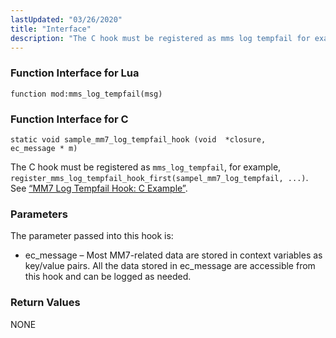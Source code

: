```yaml
---
lastUpdated: "03/26/2020"
title: "Interface"
description: "The C hook must be registered as mms log tempfail for example register mms log tempfail hook first sampel mm 7 log tempfail See Example 28 2 MM 7 Log Tempfail Hook C Example The parameter passed into this hook is ec message Most MM 7 related data are stored..."
---
```


### <a name="idp1103984"></a> Function Interface for Lua

`function mod:mms_log_tempfail(msg)`
### <a name="idp1105760"></a> Function Interface for C

```
static void sample_mm7_log_tempfail_hook (void  *closure,
ec_message * m)
```

The C hook must be registered as `mms_log_tempfail`, for example, `register_mms_log_tempfail_hook_first(sampel_mm7_log_tempfail, ...)`. See [“MM7 Log Tempfail Hook: C Example”](/momentum/mobile/mobile-developer-guide/mm-7-log-tempfail-hook-examples#MM7_Log_Tempfail_Hook.c).

### <a name="idp1084176"></a> Parameters

The parameter passed into this hook is:

*   ec_message – Most MM7-related data are stored in context variables as key/value pairs. All the data stored in ec_message are accessible from this hook and can be logged as needed.

### <a name="idp1087568"></a> Return Values

NONE